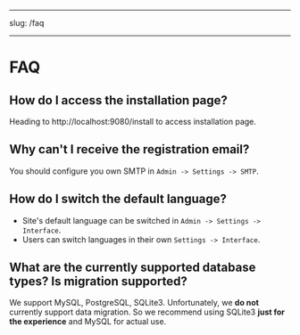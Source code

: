- - -
slug: /faq
- - -

# FAQ

## How do I access the installation page?

Heading to http://localhost:9080/install to access installation page.

## Why can't I receive the registration email?

You should configure you own SMTP in `Admin -> Settings -> SMTP`.

## How do I switch the default language?

- Site's default language can be switched in `Admin -> Settings -> Interface`.
- Users can switch languages in their own `Settings -> Interface`.

## What are the currently supported database types? Is migration supported?

We support MySQL, PostgreSQL, SQLite3. Unfortunately, we **do not** currently support data migration. So we recommend using SQLite3 **just for the experience** and MySQL for actual use.
